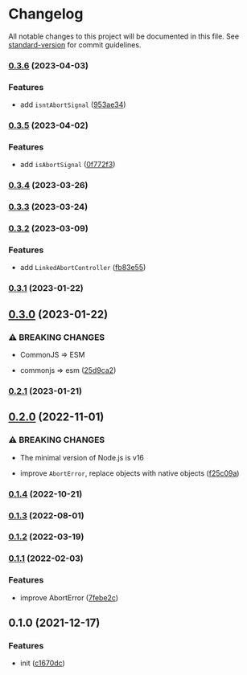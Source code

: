 # Changelog

All notable changes to this project will be documented in this file. See [standard-version](https://github.com/conventional-changelog/standard-version) for commit guidelines.

### [0.3.6](https://github.com/BlackGlory/extra-abort/compare/v0.3.5...v0.3.6) (2023-04-03)


### Features

* add `isntAbortSignal` ([953ae34](https://github.com/BlackGlory/extra-abort/commit/953ae343e96b8d44afccb4bc23473198d7b6555c))

### [0.3.5](https://github.com/BlackGlory/extra-abort/compare/v0.3.4...v0.3.5) (2023-04-02)


### Features

* add `isAbortSignal` ([0f772f3](https://github.com/BlackGlory/extra-abort/commit/0f772f3b240ca354c540f187f97a9c8d86d983f7))

### [0.3.4](https://github.com/BlackGlory/extra-abort/compare/v0.3.3...v0.3.4) (2023-03-26)

### [0.3.3](https://github.com/BlackGlory/extra-abort/compare/v0.3.2...v0.3.3) (2023-03-24)

### [0.3.2](https://github.com/BlackGlory/extra-abort/compare/v0.3.1...v0.3.2) (2023-03-09)


### Features

* add `LinkedAbortController` ([fb83e55](https://github.com/BlackGlory/extra-abort/commit/fb83e55a690fdd5d9d8ae29e5c614a7d2b1f2b31))

### [0.3.1](https://github.com/BlackGlory/extra-abort/compare/v0.3.0...v0.3.1) (2023-01-22)

## [0.3.0](https://github.com/BlackGlory/extra-abort/compare/v0.2.1...v0.3.0) (2023-01-22)


### ⚠ BREAKING CHANGES

* CommonJS => ESM

* commonjs => esm ([25d9ca2](https://github.com/BlackGlory/extra-abort/commit/25d9ca2d43c31016d5e93891e6452dbc843e6342))

### [0.2.1](https://github.com/BlackGlory/extra-abort/compare/v0.2.0...v0.2.1) (2023-01-21)

## [0.2.0](https://github.com/BlackGlory/extra-abort/compare/v0.1.4...v0.2.0) (2022-11-01)


### ⚠ BREAKING CHANGES

* The minimal version of Node.js is v16

* improve `AbortError`, replace objects with native objects ([f25c09a](https://github.com/BlackGlory/extra-abort/commit/f25c09a372a17ff7b09f2bb1018fe324a3ad2226))

### [0.1.4](https://github.com/BlackGlory/extra-abort/compare/v0.1.3...v0.1.4) (2022-10-21)

### [0.1.3](https://github.com/BlackGlory/extra-abort/compare/v0.1.2...v0.1.3) (2022-08-01)

### [0.1.2](https://github.com/BlackGlory/extra-abort/compare/v0.1.1...v0.1.2) (2022-03-19)

### [0.1.1](https://github.com/BlackGlory/extra-abort/compare/v0.1.0...v0.1.1) (2022-02-03)


### Features

* improve AbortError ([7febe2c](https://github.com/BlackGlory/extra-abort/commit/7febe2ca3ce73d5cdf25e199636dfd450b7f06d9))

## 0.1.0 (2021-12-17)


### Features

* init ([c1670dc](https://github.com/BlackGlory/extra-abort/commit/c1670dc8816e447810c302c4dcee70b483e807d5))
